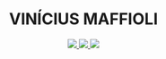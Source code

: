 <h1 align="center">VINÍCIUS MAFFIOLI</h1></center>
</em></p>

<p align="center">
<a href="https://viniciusmaffioli.herokuapp.com">
<img src="https://img.shields.io/badge/WebProfile-25D366?style=for-the-badge&color=purple"/>
</a><a href="https://www.linkedin.com/in/vinicius-maffioli/">
<img src="https://img.shields.io/badge/LinkedIn-0077B5?style=for-the-badge&logo=linkedin&logoColor=white"/>
</a><a href="https://www.npmjs.com/~vmaffioli">
<img src="https://img.shields.io/badge/npm-CB3837?style=for-the-badge&logo=npm&logoColor=white"/>
</a>
</p>


